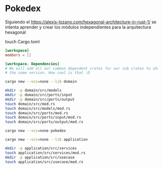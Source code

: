# Pokedex

Siguiendo el https://alexis-lozano.com/hexagonal-architecture-in-rust-1/ se intenta aprender y crear los módulos independientes para la arquitectura hexagonal

touch Cargo.toml
```toml
[workspace]
members = []

[workspace. Dependencies]
# We will add all our common dependent crates for our sub crates to share
# the same version. How cool is that :D
 ```
 ```sh
cargo new --vcs=none --lib domain

mkdir -p domain/src/models
mkdir -p domain/src/ports/input
mkdir -p domain/src/ports/output
touch domain/src/mod.rs
touch domain/src/models/mod.rs
touch domain/src/ports/mod.rs
touch domain/src/ports/input/mod.rs
touch domain/src/ports/output/mod.rs

cargo new --vcs=none pokedex
 ```

 ```sh
cargo new --vcs=none --lib application

mkdir -p application/src/services
touch application/src/services/mod.rs
mkdir -p application/src/usecase
touch application/src/usecase/mod.rs
 ```
